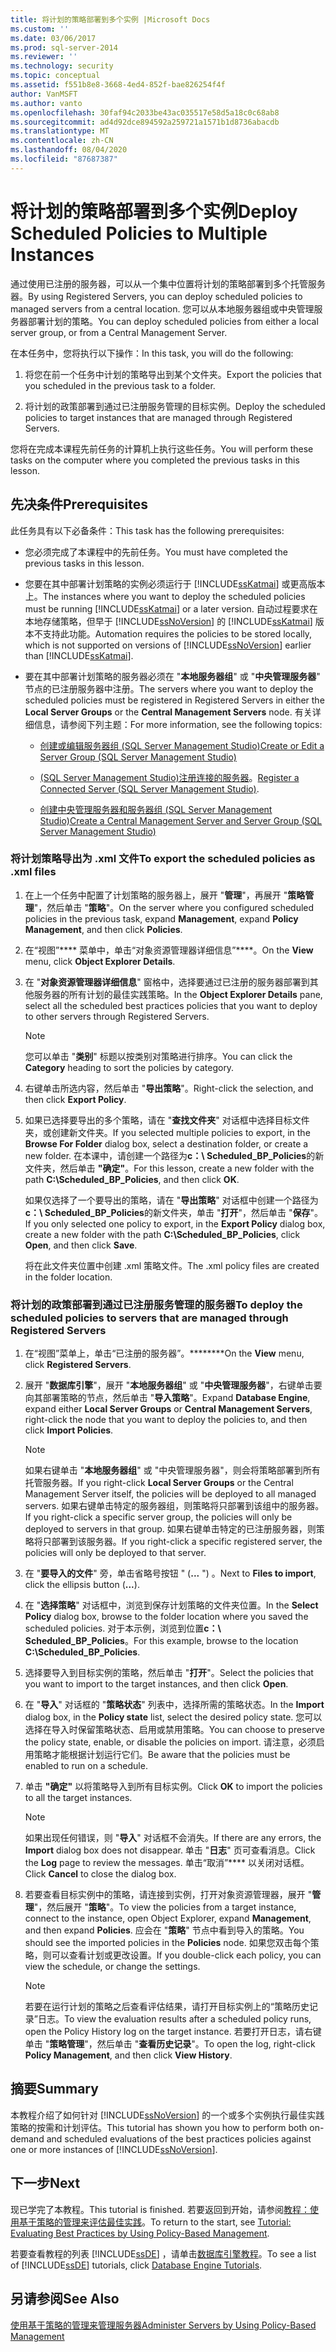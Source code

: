 ```yaml
---
title: 将计划的策略部署到多个实例 |Microsoft Docs
ms.custom: ''
ms.date: 03/06/2017
ms.prod: sql-server-2014
ms.reviewer: ''
ms.technology: security
ms.topic: conceptual
ms.assetid: f551b8e8-3668-4ed4-852f-bae826254f4f
author: VanMSFT
ms.author: vanto
ms.openlocfilehash: 30faf94c2033be43ac035517e58d5a18c0c68ab8
ms.sourcegitcommit: ad4d92dce894592a259721a1571b1d8736abacdb
ms.translationtype: MT
ms.contentlocale: zh-CN
ms.lasthandoff: 08/04/2020
ms.locfileid: "87687387"
---
```

# <a name="deploy-scheduled-policies-to-multiple-instances"></a><span data-ttu-id="fc02d-102">将计划的策略部署到多个实例</span><span class="sxs-lookup"><span data-stu-id="fc02d-102">Deploy Scheduled Policies to Multiple Instances</span></span>
  <span data-ttu-id="fc02d-103">通过使用已注册的服务器，可以从一个集中位置将计划的策略部署到多个托管服务器。</span><span class="sxs-lookup"><span data-stu-id="fc02d-103">By using Registered Servers, you can deploy scheduled policies to managed servers from a central location.</span></span> <span data-ttu-id="fc02d-104">您可以从本地服务器组或中央管理服务器部署计划的策略。</span><span class="sxs-lookup"><span data-stu-id="fc02d-104">You can deploy scheduled policies from either a local server group, or from a Central Management Server.</span></span>  
  
 <span data-ttu-id="fc02d-105">在本任务中，您将执行以下操作：</span><span class="sxs-lookup"><span data-stu-id="fc02d-105">In this task, you will do the following:</span></span>  
  
1.  <span data-ttu-id="fc02d-106">将您在前一个任务中计划的策略导出到某个文件夹。</span><span class="sxs-lookup"><span data-stu-id="fc02d-106">Export the policies that you scheduled in the previous task to a folder.</span></span>  
  
2.  <span data-ttu-id="fc02d-107">将计划的政策部署到通过已注册服务管理的目标实例。</span><span class="sxs-lookup"><span data-stu-id="fc02d-107">Deploy the scheduled policies to target instances that are managed through Registered Servers.</span></span>  
  
 <span data-ttu-id="fc02d-108">您将在完成本课程先前任务的计算机上执行这些任务。</span><span class="sxs-lookup"><span data-stu-id="fc02d-108">You will perform these tasks on the computer where you completed the previous tasks in this lesson.</span></span>  
  
## <a name="prerequisites"></a><span data-ttu-id="fc02d-109">先决条件</span><span class="sxs-lookup"><span data-stu-id="fc02d-109">Prerequisites</span></span>  
 <span data-ttu-id="fc02d-110">此任务具有以下必备条件：</span><span class="sxs-lookup"><span data-stu-id="fc02d-110">This task has the following prerequisites:</span></span>  
  
-   <span data-ttu-id="fc02d-111">您必须完成了本课程中的先前任务。</span><span class="sxs-lookup"><span data-stu-id="fc02d-111">You must have completed the previous tasks in this lesson.</span></span>  
  
-   <span data-ttu-id="fc02d-112">您要在其中部署计划策略的实例必须运行于 [!INCLUDE[ssKatmai](../includes/sskatmai-md.md)] 或更高版本上。</span><span class="sxs-lookup"><span data-stu-id="fc02d-112">The instances where you want to deploy the scheduled policies must be running [!INCLUDE[ssKatmai](../includes/sskatmai-md.md)] or a later version.</span></span> <span data-ttu-id="fc02d-113">自动过程要求在本地存储策略，但早于 [!INCLUDE[ssNoVersion](../includes/ssnoversion-md.md)] 的 [!INCLUDE[ssKatmai](../includes/sskatmai-md.md)] 版本不支持此功能。</span><span class="sxs-lookup"><span data-stu-id="fc02d-113">Automation requires the policies to be stored locally, which is not supported on versions of [!INCLUDE[ssNoVersion](../includes/ssnoversion-md.md)] earlier than [!INCLUDE[ssKatmai](../includes/sskatmai-md.md)].</span></span>  
  
-   <span data-ttu-id="fc02d-114">要在其中部署计划策略的服务器必须在 "**本地服务器组**" 或 "**中央管理服务器**" 节点的已注册服务器中注册。</span><span class="sxs-lookup"><span data-stu-id="fc02d-114">The servers where you want to deploy the scheduled policies must be registered in Registered Servers in either the **Local Server Groups** or the **Central Management Servers** node.</span></span> <span data-ttu-id="fc02d-115">有关详细信息，请参阅下列主题：</span><span class="sxs-lookup"><span data-stu-id="fc02d-115">For more information, see the following topics:</span></span>  
  
    -   [<span data-ttu-id="fc02d-116">创建或编辑服务器组 (SQL Server Management Studio)</span><span class="sxs-lookup"><span data-stu-id="fc02d-116">Create or Edit a Server Group &#40;SQL Server Management Studio&#41;</span></span>](../ssms/register-servers/create-or-edit-a-server-group-sql-server-management-studio.md)  
  
    -   <span data-ttu-id="fc02d-117">[&#40;SQL Server Management Studio&#41;注册连接的服务器](../ssms/register-servers/register-a-connected-server-sql-server-management-studio.md)。</span><span class="sxs-lookup"><span data-stu-id="fc02d-117">[Register a Connected Server &#40;SQL Server Management Studio&#41;](../ssms/register-servers/register-a-connected-server-sql-server-management-studio.md).</span></span>  
  
    -   [<span data-ttu-id="fc02d-118">创建中央管理服务器和服务器组 (SQL Server Management Studio)</span><span class="sxs-lookup"><span data-stu-id="fc02d-118">Create a Central Management Server and Server Group &#40;SQL Server Management Studio&#41;</span></span>](../ssms/register-servers/create-a-central-management-server-and-server-group.md)  
  
### <a name="to-export-the-scheduled-policies-as-xml-files"></a><span data-ttu-id="fc02d-119">将计划策略导出为 .xml 文件</span><span class="sxs-lookup"><span data-stu-id="fc02d-119">To export the scheduled policies as .xml files</span></span>  
  
1.  <span data-ttu-id="fc02d-120">在上一个任务中配置了计划策略的服务器上，展开 "**管理**"，再展开 "**策略管理**"，然后单击 "**策略**"。</span><span class="sxs-lookup"><span data-stu-id="fc02d-120">On the server where you configured scheduled policies in the previous task, expand **Management**, expand **Policy Management**, and then click **Policies**.</span></span>  
  
2.  <span data-ttu-id="fc02d-121">在“视图”\*\*\*\* 菜单中，单击“对象资源管理器详细信息”\*\*\*\*。</span><span class="sxs-lookup"><span data-stu-id="fc02d-121">On the **View** menu, click **Object Explorer Details**.</span></span>  
  
3.  <span data-ttu-id="fc02d-122">在 "**对象资源管理器详细信息**" 窗格中，选择要通过已注册的服务器部署到其他服务器的所有计划的最佳实践策略。</span><span class="sxs-lookup"><span data-stu-id="fc02d-122">In the **Object Explorer Details** pane, select all the scheduled best practices policies that you want to deploy to other servers through Registered Servers.</span></span>  
  
    > [!NOTE]  
    >  <span data-ttu-id="fc02d-123">您可以单击 "**类别**" 标题以按类别对策略进行排序。</span><span class="sxs-lookup"><span data-stu-id="fc02d-123">You can click the **Category** heading to sort the policies by category.</span></span>  
  
4.  <span data-ttu-id="fc02d-124">右键单击所选内容，然后单击 "**导出策略**"。</span><span class="sxs-lookup"><span data-stu-id="fc02d-124">Right-click the selection, and then click **Export Policy**.</span></span>  
  
5.  <span data-ttu-id="fc02d-125">如果已选择要导出的多个策略，请在 "**查找文件夹**" 对话框中选择目标文件夹，或创建新文件夹。</span><span class="sxs-lookup"><span data-stu-id="fc02d-125">If you selected multiple policies to export, in the **Browse For Folder** dialog box, select a destination folder, or create a new folder.</span></span> <span data-ttu-id="fc02d-126">在本课中，请创建一个路径为**c：\ Scheduled_BP_Policies**的新文件夹，然后单击 **"确定"**。</span><span class="sxs-lookup"><span data-stu-id="fc02d-126">For this lesson, create a new folder with the path **C:\Scheduled_BP_Policies**, and then click **OK**.</span></span>  
  
     <span data-ttu-id="fc02d-127">如果仅选择了一个要导出的策略，请在 "**导出策略**" 对话框中创建一个路径为**c：\ Scheduled_BP_Policies**的新文件夹，单击 "**打开**"，然后单击 "**保存**"。</span><span class="sxs-lookup"><span data-stu-id="fc02d-127">If you only selected one policy to export, in the **Export Policy** dialog box, create a new folder with the path **C:\Scheduled_BP_Policies**, click **Open**, and then click **Save**.</span></span>  
  
     <span data-ttu-id="fc02d-128">将在此文件夹位置中创建 .xml 策略文件。</span><span class="sxs-lookup"><span data-stu-id="fc02d-128">The .xml policy files are created in the folder location.</span></span>  
  
### <a name="to-deploy-the-scheduled-policies-to-servers-that-are-managed-through-registered-servers"></a><span data-ttu-id="fc02d-129">将计划的政策部署到通过已注册服务管理的服务器</span><span class="sxs-lookup"><span data-stu-id="fc02d-129">To deploy the scheduled policies to servers that are managed through Registered Servers</span></span>  
  
1.  <span data-ttu-id="fc02d-130">在“视图”菜单上，单击“已注册的服务器”。\*\*\*\*\*\*\*\*</span><span class="sxs-lookup"><span data-stu-id="fc02d-130">On the **View** menu, click **Registered Servers**.</span></span>  
  
2.  <span data-ttu-id="fc02d-131">展开 "**数据库引擎**"，展开 "**本地服务器组**" 或 "**中央管理服务器**"，右键单击要向其部署策略的节点，然后单击 "**导入策略**"。</span><span class="sxs-lookup"><span data-stu-id="fc02d-131">Expand **Database Engine**, expand either **Local Server Groups** or **Central Management Servers**, right-click the node that you want to deploy the policies to, and then click **Import Policies**.</span></span>  
  
    > [!NOTE]  
    >  <span data-ttu-id="fc02d-132">如果右键单击 "**本地服务器组**" 或 "中央管理服务器"，则会将策略部署到所有托管服务器。</span><span class="sxs-lookup"><span data-stu-id="fc02d-132">If you right-click **Local Server Groups** or the Central Management Server itself, the policies will be deployed to all managed servers.</span></span> <span data-ttu-id="fc02d-133">如果右键单击特定的服务器组，则策略将只部署到该组中的服务器。</span><span class="sxs-lookup"><span data-stu-id="fc02d-133">If you right-click a specific server group, the policies will only be deployed to servers in that group.</span></span> <span data-ttu-id="fc02d-134">如果右键单击特定的已注册服务器，则策略将只部署到该服务器。</span><span class="sxs-lookup"><span data-stu-id="fc02d-134">If you right-click a specific registered server, the policies will only be deployed to that server.</span></span>  
  
3.  <span data-ttu-id="fc02d-135">在 "**要导入的文件**" 旁，单击省略号按钮 " (**...** ") 。</span><span class="sxs-lookup"><span data-stu-id="fc02d-135">Next to **Files to import**, click the ellipsis button (**...**).</span></span>  
  
4.  <span data-ttu-id="fc02d-136">在 "**选择策略**" 对话框中，浏览到保存计划策略的文件夹位置。</span><span class="sxs-lookup"><span data-stu-id="fc02d-136">In the **Select Policy** dialog box, browse to the folder location where you saved the scheduled policies.</span></span> <span data-ttu-id="fc02d-137">对于本示例，浏览到位置**c：\ Scheduled_BP_Policies**。</span><span class="sxs-lookup"><span data-stu-id="fc02d-137">For this example, browse to the location **C:\Scheduled_BP_Policies**.</span></span>  
  
5.  <span data-ttu-id="fc02d-138">选择要导入到目标实例的策略，然后单击 "**打开**"。</span><span class="sxs-lookup"><span data-stu-id="fc02d-138">Select the policies that you want to import to the target instances, and then click **Open**.</span></span>  
  
6.  <span data-ttu-id="fc02d-139">在 "**导入**" 对话框的 "**策略状态**" 列表中，选择所需的策略状态。</span><span class="sxs-lookup"><span data-stu-id="fc02d-139">In the **Import** dialog box, in the **Policy state** list, select the desired policy state.</span></span> <span data-ttu-id="fc02d-140">您可以选择在导入时保留策略状态、启用或禁用策略。</span><span class="sxs-lookup"><span data-stu-id="fc02d-140">You can choose to preserve the policy state, enable, or disable the policies on import.</span></span> <span data-ttu-id="fc02d-141">请注意，必须启用策略才能根据计划运行它们。</span><span class="sxs-lookup"><span data-stu-id="fc02d-141">Be aware that the policies must be enabled to run on a schedule.</span></span>  
  
7.  <span data-ttu-id="fc02d-142">单击 **"确定"** 以将策略导入到所有目标实例。</span><span class="sxs-lookup"><span data-stu-id="fc02d-142">Click **OK** to import the policies to all the target instances.</span></span>  
  
    > [!NOTE]  
    >  <span data-ttu-id="fc02d-143">如果出现任何错误，则 "**导入**" 对话框不会消失。</span><span class="sxs-lookup"><span data-stu-id="fc02d-143">If there are any errors, the **Import** dialog box does not disappear.</span></span> <span data-ttu-id="fc02d-144">单击 "**日志**" 页可查看消息。</span><span class="sxs-lookup"><span data-stu-id="fc02d-144">Click the **Log** page to review the messages.</span></span> <span data-ttu-id="fc02d-145">单击“取消”\*\*\*\* 以关闭对话框。</span><span class="sxs-lookup"><span data-stu-id="fc02d-145">Click **Cancel** to close the dialog box.</span></span>  
  
8.  <span data-ttu-id="fc02d-146">若要查看目标实例中的策略，请连接到实例，打开对象资源管理器，展开 "**管理**"，然后展开 "**策略**"。</span><span class="sxs-lookup"><span data-stu-id="fc02d-146">To view the policies from a target instance, connect to the instance, open Object Explorer, expand **Management**, and then expand **Policies**.</span></span> <span data-ttu-id="fc02d-147">应会在 "**策略**" 节点中看到导入的策略。</span><span class="sxs-lookup"><span data-stu-id="fc02d-147">You should see the imported policies in the **Policies** node.</span></span> <span data-ttu-id="fc02d-148">如果您双击每个策略，则可以查看计划或更改设置。</span><span class="sxs-lookup"><span data-stu-id="fc02d-148">If you double-click each policy, you can view the schedule, or change the settings.</span></span>  
  
    > [!NOTE]  
    >  <span data-ttu-id="fc02d-149">若要在运行计划的策略之后查看评估结果，请打开目标实例上的“策略历史记录”日志。</span><span class="sxs-lookup"><span data-stu-id="fc02d-149">To view the evaluation results after a scheduled policy runs, open the Policy History log on the target instance.</span></span> <span data-ttu-id="fc02d-150">若要打开日志，请右键单击 "**策略管理**"，然后单击 "**查看历史记录**"。</span><span class="sxs-lookup"><span data-stu-id="fc02d-150">To open the log, right-click **Policy Management**, and then click **View History**.</span></span>  
  
## <a name="summary"></a><span data-ttu-id="fc02d-151">摘要</span><span class="sxs-lookup"><span data-stu-id="fc02d-151">Summary</span></span>  
 <span data-ttu-id="fc02d-152">本教程介绍了如何针对 [!INCLUDE[ssNoVersion](../includes/ssnoversion-md.md)] 的一个或多个实例执行最佳实践策略的按需和计划评估。</span><span class="sxs-lookup"><span data-stu-id="fc02d-152">This tutorial has shown you how to perform both on-demand and scheduled evaluations of the best practices policies against one or more instances of [!INCLUDE[ssNoVersion](../includes/ssnoversion-md.md)].</span></span>  
  
## <a name="next"></a><span data-ttu-id="fc02d-153">下一步</span><span class="sxs-lookup"><span data-stu-id="fc02d-153">Next</span></span>  
 <span data-ttu-id="fc02d-154">现已学完了本教程。</span><span class="sxs-lookup"><span data-stu-id="fc02d-154">This tutorial is finished.</span></span> <span data-ttu-id="fc02d-155">若要返回到开始，请参阅[教程：使用基于策略的管理来评估最佳实践](../../2014/tutorials/tutorial-evaluating-best-practices-by-using-policy-based-management.md)。</span><span class="sxs-lookup"><span data-stu-id="fc02d-155">To return to the start, see [Tutorial: Evaluating Best Practices by Using Policy-Based Management](../../2014/tutorials/tutorial-evaluating-best-practices-by-using-policy-based-management.md).</span></span>  
  
 <span data-ttu-id="fc02d-156">若要查看教程的列表 [!INCLUDE[ssDE](../includes/ssde-md.md)] ，请单击[数据库引擎教程](../relational-databases/database-engine-tutorials.md)。</span><span class="sxs-lookup"><span data-stu-id="fc02d-156">To see a list of [!INCLUDE[ssDE](../includes/ssde-md.md)] tutorials, click [Database Engine Tutorials](../relational-databases/database-engine-tutorials.md).</span></span>  
  
## <a name="see-also"></a><span data-ttu-id="fc02d-157">另请参阅</span><span class="sxs-lookup"><span data-stu-id="fc02d-157">See Also</span></span>  
 [<span data-ttu-id="fc02d-158">使用基于策略的管理来管理服务器</span><span class="sxs-lookup"><span data-stu-id="fc02d-158">Administer Servers by Using Policy-Based Management</span></span>](../relational-databases/policy-based-management/administer-servers-by-using-policy-based-management.md)  
  
  
